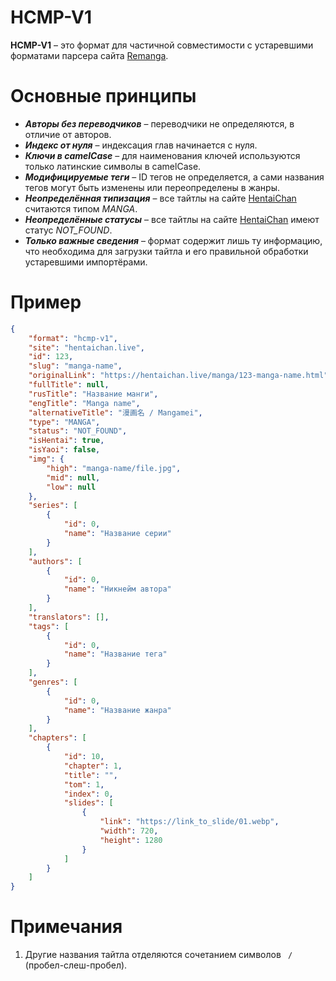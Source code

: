 # HCMP-V1
**HCMP-V1** – это формат для частичной совместимости с устаревшими форматами парсера сайта [Remanga](https://remanga.org/).

# Основные принципы
* _**Авторы без переводчиков**_ – переводчики не определяются, в отличие от авторов.
* _**Индекс от нуля**_ – индексация глав начинается с нуля.
* _**Ключи в camelCase**_ – для наименования ключей используются только латинские символы в camelCase.
* _**Модифицируемые теги**_ – ID тегов не определяется, а сами названия тегов могут быть изменены или переопределены в жанры.
* _**Неопределённая типизация**_ – все тайтлы на сайте [HentaiChan](https://hentaichan.live/) считаются типом _MANGA_.
* _**Неопределённые статусы**_ – все тайтлы на сайте [HentaiChan](https://hentaichan.live/) имеют статус _NOT_FOUND_.
* _**Только важные сведения**_ – формат содержит лишь ту информацию, что необходима для загрузки тайтла и его правильной обработки устаревшими импортёрами.

# Пример

```json
{
	"format": "hcmp-v1",
	"site": "hentaichan.live",
	"id": 123,
	"slug": "manga-name",
	"originalLink": "https://hentaichan.live/manga/123-manga-name.html",
	"fullTitle": null,
	"rusTitle": "Название манги",
	"engTitle": "Manga name",
	"alternativeTitle": "漫画名 / Mangamei",
	"type": "MANGA",
	"status": "NOT_FOUND",
	"isHentai": true,
	"isYaoi": false,
	"img": {
		"high": "manga-name/file.jpg",
		"mid": null,
		"low": null
	},
	"series": [
		{
			"id": 0,
			"name": "Название серии"
		}
	],
	"authors": [
		{
			"id": 0,
			"name": "Никнейм автора"
		}
	],
	"translators": [],
	"tags": [
		{
			"id": 0,
			"name": "Название тега"
		}
	],
	"genres": [
		{
			"id": 0,
			"name": "Название жанра"
		}
	],
	"chapters": [
		{
			"id": 10,
			"chapter": 1,
			"title": "",
			"tom": 1,
			"index": 0,
			"slides": [
				{
					"link": "https://link_to_slide/01.webp",
					"width": 720,
					"height": 1280
				}
			]
		}
	]
}
```

# Примечания
1. Другие названия тайтла отделяются сочетанием символов ` / ` (пробел-слеш-пробел).
